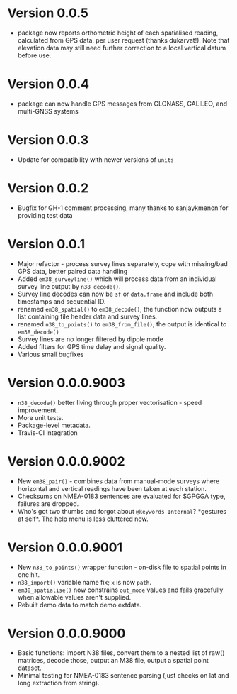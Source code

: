 # Version 0.0.5

  * package now reports orthometric height of each spatialised reading, calculated from GPS data, per user request (thanks dukarvat!). Note that elevation data may still need further correction to a local vertical datum before use.

# Version 0.0.4

  * package can now handle GPS messages from GLONASS, GALILEO, and multi-GNSS
  systems

# Version 0.0.3

  * Update for compatibility with newer versions of `units`

# Version 0.0.2

  * Bugfix for GH-1 comment processing, many thanks to sanjaykmenon for 
    providing test data  

# Version 0.0.1

  * Major refactor - process survey lines separately, cope with missing/bad GPS
    data, better paired data handling
  * Added `em38_surveyline()` which will process data from an individual survey 
    line output by `n38_decode()`.
  * Survey line decodes can now be `sf` or `data.frame` and include both 
    timestamps and sequential ID.
  * renamed `em38_spatial()` to `em38_decode()`, the function now outputs a list 
    containing file header data and survey lines.
  * renamed `n38_to_points()` to `em38_from_file()`, the output is identical to 
    `em38_decode()`  
  * Survey lines are no longer filtered by dipole mode
  * Added filters for GPS time delay and signal quality.
  * Various small bugfixes

# Version 0.0.0.9003

  * `n38_decode()` better living through proper vectorisation - speed 
    improvement.
  * More unit tests.
  * Package-level metadata.
  * Travis-CI integration

# Version 0.0.0.9002

  * New `em38_pair()` - combines data from manual-mode surveys where 
    horizontal and vertical readings have been taken at each station.
  * Checksums on NMEA-0183 sentences are evaluated for $GPGGA type, failures 
    are dropped.
  * Who's got two thumbs and forgot about `@keywords Internal`? \*gestures at 
    self\*. The help menu is less cluttered now.

# Version 0.0.0.9001

  * New `n38_to_points()` wrapper function - on-disk file to spatial points 
    in one hit.
  * `n38_import()` variable name fix; `x` is now `path`.
  * `em38_spatialise()` now constrains `out_mode` values and fails gracefully 
    when allowable values aren't supplied.
  * Rebuilt demo data to match demo extdata.

# Version 0.0.0.9000

  * Basic functions: import N38 files, convert them to a nested list of raw() 
    matrices, decode those, output an M38 file, output a spatial point dataset.
  * Minimal testing for NMEA-0183 sentence parsing (just checks on lat and 
    long extraction from string).
  
